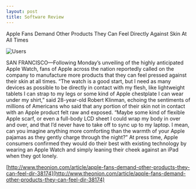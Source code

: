 ```yaml
---
layout: post
title: Software Review
---
```


Apple Fans Demand Other Products They Can Feel Directly Against Skin At All Times

![Users](http://i.onionstatic.com/onion/2883/9/16x9/1200.jpg)

SAN FRANCISCO—Following Monday’s unveiling of the highly anticipated Apple
Watch, fans of Apple across the nation reportedly called on the company to
manufacture more products that they can feel pressed against their skin at all
times. “The watch is a good start, but I need as many devices as possible to be
directly in contact with my flesh, like lightweight tablets I can strap to my
legs or some kind of Apple chestplate I can wear under my shirt,” said
28-year-old Robert Klinman, echoing the sentiments of millions of Americans who
said that any portion of their skin not in contact with an Apple product felt
raw and exposed. “Maybe some kind of flexible Apple scarf, or even a full-body
LCD sheet I could wrap my body in over and over, and that I’d never have to
take off to sync up to my laptop. I mean, can you imagine anything more
comforting than the warmth of your Apple pajamas as they gently charge through
the night?” At press time, Apple consumers confirmed they would do their best
with existing technology by wearing an Apple Watch and simply leaning their
cheek against an iPad when they got lonely.

[http://www.theonion.com/article/apple-fans-demand-other-products-they-can-feel-dir-38174](http://www.theonion.com/article/apple-fans-demand-other-products-they-can-feel-dir-38174)
